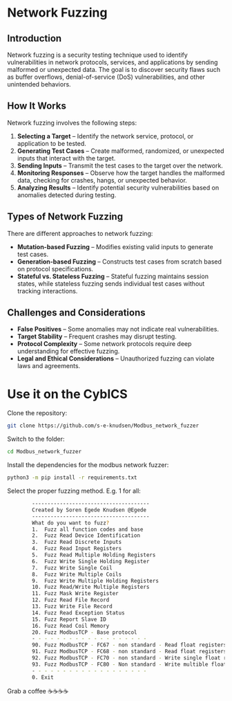 # Network Fuzzing

## Introduction
Network fuzzing is a security testing technique used to identify vulnerabilities in network protocols, services, and applications by sending malformed or unexpected data. The goal is to discover security flaws such as buffer overflows, denial-of-service (DoS) vulnerabilities, and other unintended behaviors.

## How It Works
Network fuzzing involves the following steps:

1. **Selecting a Target** – Identify the network service, protocol, or application to be tested.
2. **Generating Test Cases** – Create malformed, randomized, or unexpected inputs that interact with the target.
3. **Sending Inputs** – Transmit the test cases to the target over the network.
4. **Monitoring Responses** – Observe how the target handles the malformed data, checking for crashes, hangs, or unexpected behavior.
5. **Analyzing Results** – Identify potential security vulnerabilities based on anomalies detected during testing.

## Types of Network Fuzzing
There are different approaches to network fuzzing:

- **Mutation-based Fuzzing** – Modifies existing valid inputs to generate test cases.
- **Generation-based Fuzzing** – Constructs test cases from scratch based on protocol specifications.
- **Stateful vs. Stateless Fuzzing** – Stateful fuzzing maintains session states, while stateless fuzzing sends individual test cases without tracking interactions.

## Challenges and Considerations
- **False Positives** – Some anomalies may not indicate real vulnerabilities.
- **Target Stability** – Frequent crashes may disrupt testing.
- **Protocol Complexity** – Some network protocols require deep understanding for effective fuzzing.
- **Legal and Ethical Considerations** – Unauthorized fuzzing can violate laws and agreements.


# Use it on the CybICS
Clone the repository:
```sh
git clone https://github.com/s-e-knudsen/Modbus_network_fuzzer
```

Switch to the folder:
```sh
cd Modbus_network_fuzzer 
```

Install the dependencies for the modbus network fuzzer:
```sh
python3 -m pip install -r requirements.txt
```

Select the proper fuzzing method. E.g. 1 for all:
```sh
        --------------------------------------
        Created by Soren Egede Knudsen @Egede
        --------------------------------------
        What do you want to fuzz?
        1.  Fuzz all function codes and base
        2.  Fuzz Read Device Identification
        3.  Fuzz Read Discrete Inputs
        4.  Fuzz Read Input Registers
        5.  Fuzz Read Multiple Holding Registers
        6.  Fuzz Write Single Holding Register
        7.  Fuzz Write Single Coil
        8.  Fuzz Write Multiple Coils
        9.  Fuzz Write Multiple Holding Registers
        10. Fuzz Read/Write Multiple Registers
        11. Fuzz Mask Write Register
        12. Fuzz Read File Record
        13. Fuzz Write File Record
        14. Fuzz Read Exception Status
        15. Fuzz Report Slave ID
        16. Fuzz Read Coil Memory
        20. Fuzz ModbusTCP - Base protocol
        - - - - - - - - - - - - - - - - - - - 
        90. Fuzz ModbusTCP - FC67 - non standard - Read float registers
        91. Fuzz ModbusTCP - FC68 - non standard - Read float registers
        92. Fuzz ModbusTCP - FC70 - non standard - Write single float registers
        93. Fuzz ModbusTCP - FC80 - Non standard - Write multible float registers
        - - - - - - - - - - - - - - - - - - - 
        0. Exit
```

Grab a coffee ☕☕☕☕